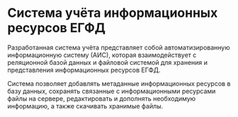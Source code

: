 # Система учёта информационных ресурсов ЕГФД

Разработанная система учёта представляет собой автоматизированную информационную систему (АИС), которая взаимодействует с реляционной базой данных и файловой системой для хранения и представления информационных ресурсов ЕГФД.

Система позволяет добавлять метаданные информационных ресурсов в базу данных, сохранять связанные с информационными ресурсами файлы на сервере, редактировать и дополнять необходимую информацию, а также скачивать хранимые файлы.
